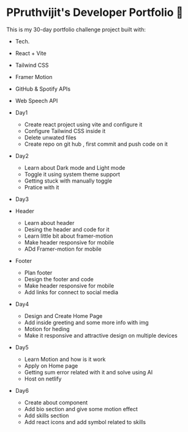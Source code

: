# PPruthvijit's Developer Portfolio 🚀

This is my 30-day portfolio challenge project built with:
- Tech.
 - React + Vite
 - Tailwind CSS
 - Framer Motion
 - GitHub & Spotify APIs
 - Web Speech API

- Day1 
   - Create react project using vite and configure it 
   - Configure Tailwind CSS inside it
   - Delete unwated files
   - Create repo on git hub , first commit and push code on it 
- Day2
   - Learn about Dark mode and Light mode 
   - Toggle it using system theme support
   - Getting stuck with manually toggle
   - Pratice with it 
- Day3
 - Header
    - Learn about header
    - Desing the header and code for it 
    - Learn little bit about framer-motion 
    - Make header responsive for mobile 
    - ADd Framer-motion for mobile 
 - Footer
   - Plan footer 
   - Design the footer and code 
   - Make header responsive for mobile 
   - Add links for connect to social media
   
 - Day4
   - Design and Create Home Page
   - Add inside greeting and some more info with img
   - Motion for heding 
   - Make it responsive and attractive design on multiple devices

 - Day5
   - Learn Motion and how is it work 
   - Apply on Home page
   - Getting sum error related with it and solve using AI
   - Host on netlify 
   
- Day6 
  - Create about component 
  - Add bio section and give some motion effect
  - Add skills section 
  - Add react icons and add symbol related to skills 